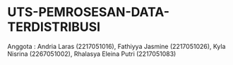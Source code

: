 # UTS-PEMROSESAN-DATA-TERDISTRIBUSI
Anggota : Andria Laras (2217051016), Fathiyya Jasmine (2217051026), Kyla Nisrina (2267051002), Rhalasya Eleina Putri (2217051083)

